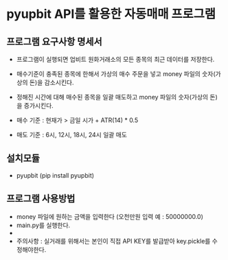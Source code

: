 # pyupbit API를 활용한 자동매매 프로그램

## 프로그램 요구사항 명세서
* 프로그램이 실행되면 업비트 원화거래소의 모든 종목의 최근 데이터를 저장한다.
* 매수기준이 충족된 종목에 한해서 가상의 매수 주문을 넣고 money 파일의 숫자(가상의 돈)을 감소시킨다.
* 정해진 시간에 대해 매수된 종목을 일괄 매도하고 money 파일의 숫자(가상의 돈)을 증가시킨다.


* 매수 기준 : 현재가 > 금일 시가 + ATR(14) * 0.5
* 매도 기준 : 6시, 12시, 18시, 24시 일괄 매도

## 설치모듈
* pyupbit (pip install pyupbit)

## 프로그램 사용방법
* money 파일에 원하는 금액을 입력한다 (오천만원 입력 예 : 50000000.0)
* main.py를 실행한다.
*
* 주의사항 : 실거래를 위해서는 본인이 직접 API KEY를 발급받아 key.pickle를 수정해야한다.

